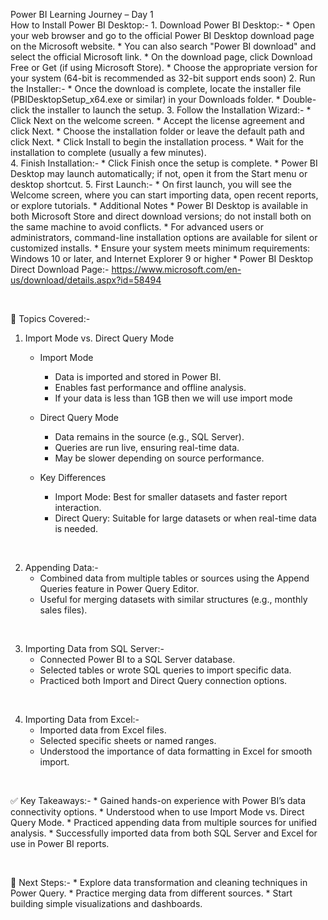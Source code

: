 Power BI Learning Journey – Day 1
<br>
How to Install Power BI Desktop:-
        1. Download Power BI Desktop:-
            * Open your web browser and go to the official Power BI Desktop download page on the Microsoft website.
            * You can also search "Power BI download" and select the official Microsoft link.
            * On the download page, click Download Free or Get (if using Microsoft Store).
            * Choose the appropriate version for your system (64-bit is recommended as 32-bit support ends soon)
        2. Run the Installer:-
            * Once the download is complete, locate the installer file (PBIDesktopSetup_x64.exe or similar) in your Downloads folder.
            * Double-click the installer to launch the setup.
        3. Follow the Installation Wizard:-
            * Click Next on the welcome screen.
            * Accept the license agreement and click Next.
            * Choose the installation folder or leave the default path and click Next.
            * Click Install to begin the installation process.
            * Wait for the installation to complete (usually a few minutes).  
        4. Finish Installation:-
            * Click Finish once the setup is complete.
            * Power BI Desktop may launch automatically; if not, open it from the Start menu or desktop shortcut. 
        5. First Launch:-
            * On first launch, you will see the Welcome screen, where you can start importing data, open recent reports, or explore     tutorials.
        * Additional Notes
            * Power BI Desktop is available in both Microsoft Store and direct download versions; do not install both on the same       machine to avoid conflicts.
            * For advanced users or administrators, command-line installation options are available for silent or customized installs.
            * Ensure your system meets minimum requirements: Windows 10 or later, and Internet Explorer 9 or higher
        * Power BI Desktop Direct Download Page:-
            https://www.microsoft.com/en-us/download/details.aspx?id=58494


<br>


🌟 Topics Covered:-

1. Import Mode vs. Direct Query Mode
    * Import Mode
        * Data is imported and stored in Power BI.
        * Enables fast performance and offline analysis.
        * If your data is less than 1GB then we will use import mode 
    
    * Direct Query Mode
        * Data remains in the source (e.g., SQL Server).
        * Queries are run live, ensuring real-time data.
        * May be slower depending on source performance.


    * Key Differences
        * Import Mode: Best for smaller datasets and faster report interaction.
        * Direct Query: Suitable for large datasets or when real-time data is needed.

<br>

2. Appending Data:-
    * Combined data from multiple tables or sources using the Append Queries feature in Power Query Editor.
    * Useful for merging datasets with similar structures (e.g., monthly sales files).

<br>

3. Importing Data from SQL Server:-
    * Connected Power BI to a SQL Server database.
    * Selected tables or wrote SQL queries to import specific data.
    * Practiced both Import and Direct Query connection options.

<br>

4. Importing Data from Excel:-
    * Imported data from Excel files.
    * Selected specific sheets or named ranges.
    * Understood the importance of data formatting in Excel for smooth import.

<br>

✅ Key Takeaways:-
        * Gained hands-on experience with Power BI’s data connectivity options.
        * Understood when to use Import Mode vs. Direct Query Mode.
        * Practiced appending data from multiple sources for unified analysis.
        * Successfully imported data from both SQL Server and Excel for use in Power BI reports.

 <br>

 🚀 Next Steps:-
        * Explore data transformation and cleaning techniques in Power Query.
        * Practice merging data from different sources.
        * Start building simple visualizations and dashboards.

